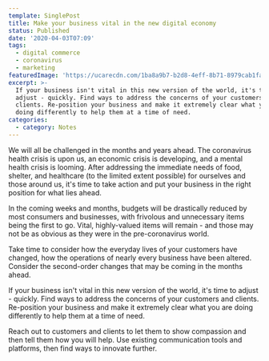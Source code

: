```yaml
---
template: SinglePost
title: Make your business vital in the new digital economy
status: Published
date: '2020-04-03T07:09'
tags:
  - digital commerce
  - coronavirus
  - marketing
featuredImage: 'https://ucarecdn.com/1ba8a9b7-b2d8-4eff-8b71-8979cab1fafe/'
excerpt: >-
  If your business isn't vital in this new version of the world, it's time to
  adjust - quickly. Find ways to address the concerns of your customers and
  clients. Re-position your business and make it extremely clear what you are
  doing differently to help them at a time of need.
categories:
  - category: Notes
---
```

We will all be challenged in the months and years ahead. The coronavirus health crisis is upon us, an economic crisis is developing, and a mental health crisis is looming. After addressing the immediate needs of food, shelter, and healthcare (to the limited extent possible) for ourselves and those around us, it's time to take action and put your business in the right position for what lies ahead.

In the coming weeks and months, budgets will be drastically reduced by most consumers and businesses, with frivolous and unnecessary items being the first to go. Vital, highly-valued items will remain - and those may not be as obvious as they were in the pre-coronavirus world.

Take time to consider how the everyday lives of your customers have changed, how the operations of nearly every business have been altered. Consider the second-order changes that may be coming in the months ahead.

If your business isn't vital in this new version of the world, it's time to adjust - quickly. Find ways to address the concerns of your customers and clients. Re-position your business and make it extremely clear what you are doing differently to help them at a time of need.

Reach out to customers and clients to let them to show compassion and then tell them how you will help. Use existing communication tools and platforms, then find ways to innovate further.
